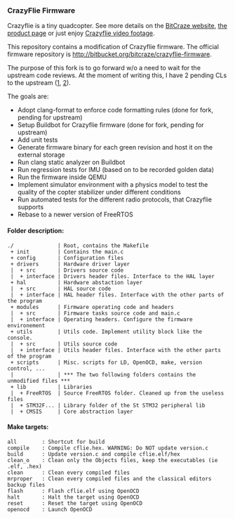 ### CrazyFlie Firmware

Crazyflie is a tiny quadcopter. See more details on the [BitCraze website](http://www.bitcraze.se/),
[the product page](http://www.seeedstudio.com/depot/bitcraze-m-64.html)
or just enjoy [Crazyflie video footage](http://www.youtube.com/watch?v=3WBUVYZkODI).

This repository contains a modification of Crazyflie firmware.
The official firmware repository is http://bitbucket.org/bitcraze/crazyflie-firmware.

The purpose of this fork is to go forward w/o a need to wait for the upstream code reviews.
At the moment of writing this, I have 2 pending CLs to the upstream
([1](https://bitbucket.org/bitcraze/crazyflie-firmware/pull-request/9/fix-url-to-open-x-imu-algorithm/diff
),
[2](https://bitbucket.org/bitcraze/crazyflie-firmware/issue/14/incorrect-dt-passed-to-sensfusion6updateq
)).

The goals are:

* Adopt clang-format to enforce code formatting rules (done for fork, pending for upstream)
* Setup Buildbot for Crazyflie firmware (done for fork, pending for upstream)
* Add unit tests
* Generate firmware binary for each green revision and host it on the external storage
* Run clang static analyzer on Buildbot
* Run regression tests for IMU (based on to be recorded golden data)
* Run the firmware inside QEMU
* Implement simulator environment with a physics model to test the quality of
  the copter stabilizer under different conditions
* Run automated tests for the different radio protocols, that Crazyflie supports
* Rebase to a newer version of FreeRTOS

#### Folder description:

```
./              | Root, contains the Makefile
 + init         | Contains the main.c
 + config       | Configuration files
 + drivers      | Hardware driver layer
 |  + src       | Drivers source code
 |  + interface | Drivers header files. Interface to the HAL layer
 + hal          | Hardware abstaction layer
 |  + src       | HAL source code
 |  + interface | HAL header files. Interface with the other parts of the program
 + modules      | Firmware operating code and headers
 |  + src       | Firmware tasks source code and main.c
 |  + interface | Operating headers. Configure the firmware environement
 + utils        | Utils code. Implement utility block like the console.
 |  + src       | Utils source code
 |  + interface | Utils header files. Interface with the other parts of the program
 + scripts      | Misc. scripts for LD, OpenOCD, make, version control, ...
 |              | *** The two following folders contains the unmodified files ***
 + lib          | Libraries
 |  + FreeRTOS  | Source FreeRTOS folder. Cleaned up from the useless files
 |  + STM32F... | Library folder of the St STM32 peripheral lib
 |  + CMSIS     | Core abstraction layer
```

#### Make targets:

```
all        : Shortcut for build
compile    : Compile cflie.hex. WARNING: Do NOT update version.c
build      : Update version.c and compile cflie.elf/hex
clean_o    : Clean only the Objects files, keep the executables (ie .elf, .hex)
clean      : Clean every compiled files
mrproper   : Clean every compiled files and the classical editors backup files
flash      : Flash cflie.elf using OpenOCD
halt       : Halt the target using OpenOCD
reset      : Reset the target using OpenOCD
openocd    : Launch OpenOCD
```
